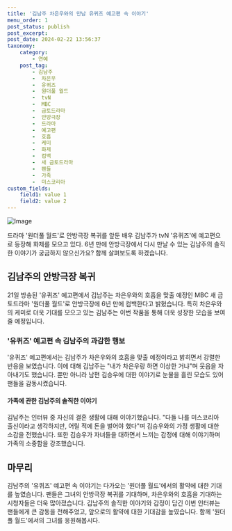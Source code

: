 ```yaml
---
title: '김남주 차은우와의 만남 유퀴즈 예고편 속 이야기'
menu_order: 1
post_status: publish
post_excerpt: 
post_date: 2024-02-22 13:56:37
taxonomy:
    category:
        - 연예
    post_tag:
        - 김남주
        -  차은우
        -  유퀴즈
        -  원더풀 월드
        -  tvN
        -  MBC
        -  금토드라마
        -  안방극장
        -  드라마
        -  예고편
        -  호흡
        -  케미
        -  화제
        -  컴백
        -  새 금토드라마
        -  팬들
        -  가족
        -  미스코리아
custom_fields:
    field1: value 1
    field2: value 2
---
```


![Image](https://ssl.pstatic.net/mimgnews/image/076/2024/02/22/2024022201001488900198631_20240222064708996.jpg?type=w540)

드라마 '원더풀 월드'로 안방극장 복귀를 앞둔 배우 김남주가 tvN '유퀴즈'에 예고편으로 등장해 화제를 모으고 있다. 6년 만에 안방극장에서 다시 만날 수 있는 김남주의 솔직한 이야기가 궁금하지 않으신가요? 함께 살펴보도록 하겠습니다.
## 김남주의 안방극장 복귀
21일 방송된 '유퀴즈' 예고편에서 김남주는 차은우와의 호흡을 맞출 예정인 MBC 새 금토드라마 '원더풀 월드'로 안방극장에 6년 만에 컴백한다고 밝혔습니다. 특히 차은우와의 케미로 더욱 기대를 모으고 있는 김남주는 이번 작품을 통해 더욱 성장한 모습을 보여줄 예정입니다.
### '유퀴즈' 예고편 속 김남주의 과감한 행보
'유퀴즈' 예고편에서는 김남주가 차은우와의 호흡을 맞출 예정이라고 밝히면서 강렬한 반응을 보였습니다. 이에 대해 김남주는 "내가 차은우랑 하면 이상한 거냐"며 웃음을 자아내기도 했습니다. 뿐만 아니라 남편 김승우에 대한 이야기로 눈물을 흘린 모습도 있어 팬들을 감동시켰습니다.
#### 가족에 관한 김남주의 솔직한 이야기
김남주는 인터뷰 중 자신의 결혼 생활에 대해 이야기했습니다. "다들 나를 미스코리아 출신이라고 생각하지만, 어릴 적에 돈을 벌어야 했다"며 김승우와의 가정 생활에 대한 소감을 전했습니다. 또한 김승우가 자녀들을 대하면서 느끼는 감정에 대해 이야기하며 가족의 소중함을 강조했습니다.
## 마무리
김남주의 '유퀴즈' 예고편 속 이야기는 다가오는 '원더풀 월드'에서의 활약에 대한 기대를 높였습니다. 팬들은 그녀의 안방극장 복귀를 기대하며, 차은우와의 호흡을 기대하는 시청자들은 더욱 많아졌습니다. 김남주의 솔직한 이야기와 감정이 담긴 이번 인터뷰는 팬들에게 큰 감동을 전해주었고, 앞으로의 활약에 대한 기대감을 높였습니다. 함께 '원더풀 월드'에서의 그녀를 응원해봅시다.

